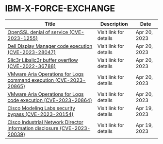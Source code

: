 

# IBM-X-FORCE-EXCHANGE

 |Title|Description|Date|
 |---|---|---|
 |[OpenSSL denial of service (CVE-2023-1255)](https://exchange.xforce.ibmcloud.com/activity/list?filter=Vulnerabilities)|Visit link for details|Apr 20, 2023|
 |[Dell Display Manager code execution (CVE-2023-28047)](https://exchange.xforce.ibmcloud.com/activity/list?filter=Vulnerabilities)|Visit link for details|Apr 20, 2023|
 |[Slic3r Libslic3r buffer overflow (CVE-2022-36788)](https://exchange.xforce.ibmcloud.com/activity/list?filter=Vulnerabilities)|Visit link for details|Apr 20, 2023|
 |[VMware Aria Operations for Logs command execution (CVE-2023-20865)](https://exchange.xforce.ibmcloud.com/activity/list?filter=Vulnerabilities)|Visit link for details|Apr 20, 2023|
 |[VMware Aria Operations for Logs code execution (CVE-2023-20864)](https://exchange.xforce.ibmcloud.com/activity/list?filter=Vulnerabilities)|Visit link for details|Apr 20, 2023|
 |[Cisco Modeling Labs security bypass (CVE-2023-20154)](https://exchange.xforce.ibmcloud.com/activity/list?filter=Vulnerabilities)|Visit link for details|Apr 19, 2023|
 |[Cisco Industrial Network Director information disclosure (CVE-2023-20039)](https://exchange.xforce.ibmcloud.com/activity/list?filter=Vulnerabilities)|Visit link for details|Apr 19, 2023|
 
